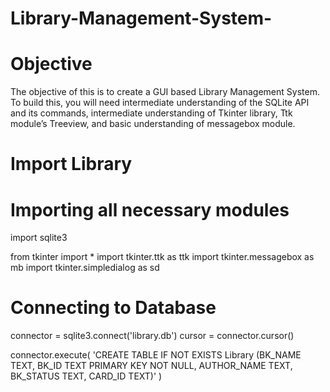 # Library-Management-System-

# Objective

The objective of this is to create a GUI based  Library Management System. To build this, you will need intermediate understanding of the SQLite API and its commands, intermediate understanding of  Tkinter library, Ttk module’s Treeview, and basic understanding of messagebox module.

# Import Library
# Importing all necessary modules
import sqlite3

from tkinter import *
import tkinter.ttk as ttk
import tkinter.messagebox as mb
import tkinter.simpledialog as sd

# Connecting to Database
connector = sqlite3.connect('library.db')
cursor = connector.cursor()

connector.execute(
'CREATE TABLE IF NOT EXISTS Library (BK_NAME TEXT, BK_ID TEXT PRIMARY KEY NOT NULL, AUTHOR_NAME TEXT, BK_STATUS TEXT, CARD_ID TEXT)'
)
